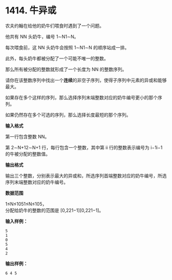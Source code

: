 # 1414. 牛异或



农夫约翰在给他的奶牛们喂食时遇到了一个问题。

他共有 NN 头奶牛，编号 1∼N1∼N。

每次喂食前，这 NN 头奶牛会按照 1∼N1∼N 的顺序站成一排。

此外，每头奶牛都被分配了一个可能不唯一的整数。

那么所有被分配的整数就形成了一个长度为 NN 的整数序列。

请你在该整数序列中找出一个**连续**的非空子序列，使得子序列中元素的异或和能够最大。

如果存在多个这样的序列，那么选择序列末端整数对应的奶牛编号更小的那个序列。

如果仍然存在多个可选的序列，那么选择长度最短的那个序列。

**输入格式**

第一行包含整数 NN。

第 2∼N+12∼N+1 行，每行包含一个整数，其中第 ii 行的整数表示编号为 i−1i−1 的牛被分配的整数值。

**输出格式**

输出三个整数，分别表示最大的异或和，所选序列首端整数对应的奶牛编号，所选序列末端整数对应的奶牛编号。

**数据范围**

1≤N≤1051≤N≤105，  
分配给奶牛的整数的范围是 \[0,221−1\]\[0,221−1\]。

**输入样例：**

```text
5
1
0
5
4
2
```

**输出样例：**

```text
6 4 5
```

